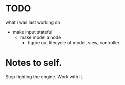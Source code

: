 # TODO
what i was last working on

* make input stateful
    * make model a node
        * figure out lifecycle of model, view, controller


# Notes to self.
Stop fighting the engine. Work with it.